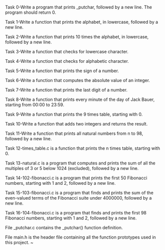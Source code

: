 Task 0-Write a program that prints _putchar, followed by a new line. The program should return 0.

Task 1-Write a function that prints the alphabet, in lowercase, followed by a new line.

Task 2-Write a function that prints 10 times the alphabet, in lowercase, followed by a new line.

Task 3-Write a function that checks for lowercase character.

Task 4-Write a function that checks for alphabetic character.

Task 5-Write a function that prints the sign of a number.

Task 6-Write a function that computes the absolute value of an integer.

Task 7-Write a function that prints the last digit of a number.

Task 8-Write a function that prints every minute of the day of Jack Bauer, starting from 00:00 to 23:59.

Task 9-Write a function that prints the 9 times table, starting with 0.

Task 10-Write a function that adds two integers and returns the result.

Task 11-Write a function that prints all natural numbers from n to 98, followed by a new line.

Task 12-times_table.c is a function that prints the n times table, starting with 0.

Task 13-natural.c is a program that computes and prints the sum of all the multiples of 3 or 5 below 1024 (excluded), followed by a new line.

Task 14-102-fibonacci.c is a program that prints the first 50 Fibonacci numbers, starting with 1 and 2, followed by a new line.

Task 15-103-fibonacci.c is a program that finds and prints the sum of the even-valued terms of the Fibonacci suite under 4000000, followed by a new line.

Task 16-104-fibonacci.c is a program that finds and prints the first 98 Fibonacci numbers, starting with 1 and 2, followed by a new line.

File _putchar.c contains the _putchar() function definition.

File main.h is the header file containing all the function prototypes used in this project.
~
